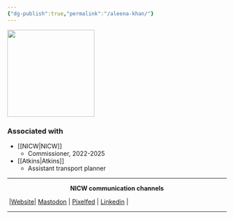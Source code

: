 ```yaml
---
{"dg-publish":true,"permalink":"/aleena-khan/"}
---
```



<img src="https://nationalinfrastructurecommission.wales/wp-content/uploads/2022/07/gdp-001-HS-m-1980x2475.jpg" height="200">

### Associated with
- [[NICW\|NICW]]
	- Commissioner, 2022-2025
- [[Atkins\|Atkins]]
	- Assistant transport planner



***
<p style="text-align: center;font-weight:bold";>NICW communication channels</p>

󠁧 |[Website](https://nationalinfrastructurecommission.wales)| [Mastodon](https://toot.wales/@NICW) | [Pixelfed](https://pix.toot.wales/NICW) | [Linkedin](https://www.linkedin.com/company/26268509/) | 
***

